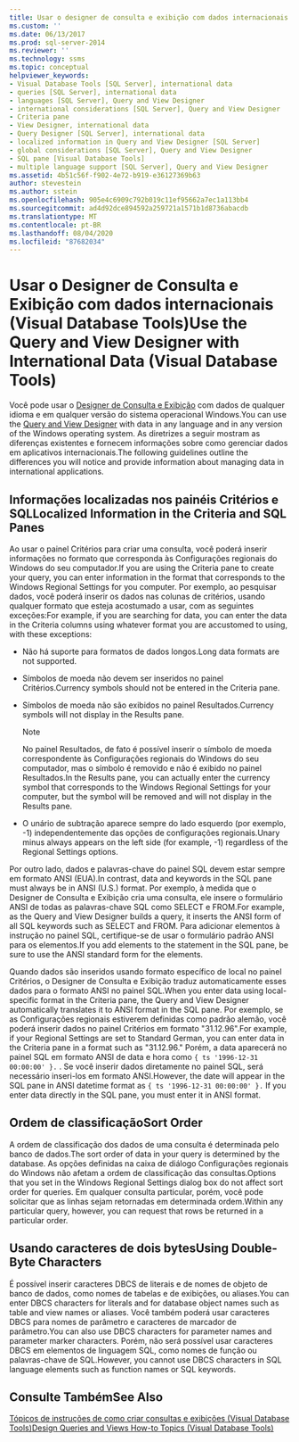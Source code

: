 ```yaml
---
title: Usar o designer de consulta e exibição com dados internacionais (Visual Database Tools) | Microsoft Docs
ms.custom: ''
ms.date: 06/13/2017
ms.prod: sql-server-2014
ms.reviewer: ''
ms.technology: ssms
ms.topic: conceptual
helpviewer_keywords:
- Visual Database Tools [SQL Server], international data
- queries [SQL Server], international data
- languages [SQL Server], Query and View Designer
- international considerations [SQL Server], Query and View Designer
- Criteria pane
- View Designer, international data
- Query Designer [SQL Server], international data
- localized information in Query and View Designer [SQL Server]
- global considerations [SQL Server], Query and View Designer
- SQL pane [Visual Database Tools]
- multiple language support [SQL Server], Query and View Designer
ms.assetid: 4b51c56f-f902-4e72-b919-e36127369b63
author: stevestein
ms.author: sstein
ms.openlocfilehash: 905e4c6909c792b019c11ef95662a7ec1a113bb4
ms.sourcegitcommit: ad4d92dce894592a259721a1571b1d8736abacdb
ms.translationtype: MT
ms.contentlocale: pt-BR
ms.lasthandoff: 08/04/2020
ms.locfileid: "87682034"
---
```

# <a name="use-the-query-and-view-designer-with-international-data-visual-database-tools"></a><span data-ttu-id="2adf3-102">Usar o Designer de Consulta e Exibição com dados internacionais (Visual Database Tools)</span><span class="sxs-lookup"><span data-stu-id="2adf3-102">Use the Query and View Designer with International Data (Visual Database Tools)</span></span>
  <span data-ttu-id="2adf3-103">Você pode usar o [Designer de Consulta e Exibição](visual-database-tools.md) com dados de qualquer idioma e em qualquer versão do sistema operacional Windows.</span><span class="sxs-lookup"><span data-stu-id="2adf3-103">You can use the [Query and View Designer](visual-database-tools.md) with data in any language and in any version of the Windows operating system.</span></span> <span data-ttu-id="2adf3-104">As diretrizes a seguir mostram as diferenças existentes e fornecem informações sobre como gerenciar dados em aplicativos internacionais.</span><span class="sxs-lookup"><span data-stu-id="2adf3-104">The following guidelines outline the differences you will notice and provide information about managing data in international applications.</span></span>  
  
## <a name="localized-information-in-the-criteria-and-sql-panes"></a><span data-ttu-id="2adf3-105">Informações localizadas nos painéis Critérios e SQL</span><span class="sxs-lookup"><span data-stu-id="2adf3-105">Localized Information in the Criteria and SQL Panes</span></span>  
 <span data-ttu-id="2adf3-106">Ao usar o painel Critérios para criar uma consulta, você poderá inserir informações no formato que corresponda às Configurações regionais do Windows do seu computador.</span><span class="sxs-lookup"><span data-stu-id="2adf3-106">If you are using the Criteria pane to create your query, you can enter information in the format that corresponds to the Windows Regional Settings for you computer.</span></span> <span data-ttu-id="2adf3-107">Por exemplo, ao pesquisar dados, você poderá inserir os dados nas colunas de critérios, usando qualquer formato que esteja acostumado a usar, com as seguintes exceções:</span><span class="sxs-lookup"><span data-stu-id="2adf3-107">For example, if you are searching for data, you can enter the data in the Criteria columns using whatever format you are accustomed to using, with these exceptions:</span></span>  
  
-   <span data-ttu-id="2adf3-108">Não há suporte para formatos de dados longos.</span><span class="sxs-lookup"><span data-stu-id="2adf3-108">Long data formats are not supported.</span></span>  
  
-   <span data-ttu-id="2adf3-109">Símbolos de moeda não devem ser inseridos no painel Critérios.</span><span class="sxs-lookup"><span data-stu-id="2adf3-109">Currency symbols should not be entered in the Criteria pane.</span></span>  
  
-   <span data-ttu-id="2adf3-110">Símbolos de moeda não são exibidos no painel Resultados.</span><span class="sxs-lookup"><span data-stu-id="2adf3-110">Currency symbols will not display in the Results pane.</span></span>  
  
    > [!NOTE]  
    >  <span data-ttu-id="2adf3-111">No painel Resultados, de fato é possível inserir o símbolo de moeda correspondente às Configurações regionais do Windows do seu computador, mas o símbolo é removido e não é exibido no painel Resultados.</span><span class="sxs-lookup"><span data-stu-id="2adf3-111">In the Results pane, you can actually enter the currency symbol that corresponds to the Windows Regional Settings for your computer, but the symbol will be removed and will not display in the Results pane.</span></span>  
  
-   <span data-ttu-id="2adf3-112">O unário de subtração aparece sempre do lado esquerdo (por exemplo, -1) independentemente das opções de configurações regionais.</span><span class="sxs-lookup"><span data-stu-id="2adf3-112">Unary minus always appears on the left side (for example, -1) regardless of the Regional Settings options.</span></span>  
  
 <span data-ttu-id="2adf3-113">Por outro lado, dados e palavras-chave do painel SQL devem estar sempre em formato ANSI (EUA).</span><span class="sxs-lookup"><span data-stu-id="2adf3-113">In contrast, data and keywords in the SQL pane must always be in ANSI (U.S.) format.</span></span> <span data-ttu-id="2adf3-114">Por exemplo, à medida que o Designer de Consulta e Exibição cria uma consulta, ele insere o formulário ANSI de todas as palavras-chave SQL como SELECT e FROM.</span><span class="sxs-lookup"><span data-stu-id="2adf3-114">For example, as the Query and View Designer builds a query, it inserts the ANSI form of all SQL keywords such as SELECT and FROM.</span></span> <span data-ttu-id="2adf3-115">Para adicionar elementos à instrução no painel SQL, certifique-se de usar o formulário padrão ANSI para os elementos.</span><span class="sxs-lookup"><span data-stu-id="2adf3-115">If you add elements to the statement in the SQL pane, be sure to use the ANSI standard form for the elements.</span></span>  
  
 <span data-ttu-id="2adf3-116">Quando dados são inseridos usando formato específico de local no painel Critérios, o Designer de Consulta e Exibição traduz  automaticamente esses dados para o formato ANSI no painel SQL.</span><span class="sxs-lookup"><span data-stu-id="2adf3-116">When you enter data using local-specific format in the Criteria pane, the Query and View Designer automatically translates it to ANSI format in the SQL pane.</span></span> <span data-ttu-id="2adf3-117">Por exemplo, se as Configurações regionais estiverem definidas como padrão alemão, você poderá inserir dados no painel Critérios em formato "31.12.96".</span><span class="sxs-lookup"><span data-stu-id="2adf3-117">For example, if your Regional Settings are set to Standard German, you can enter data in the Criteria pane in a format such as "31.12.96."</span></span> <span data-ttu-id="2adf3-118">Porém, a data aparecerá no painel SQL em formato ANSI de data e hora como `{ ts '1996-12-31 00:00:00' }.` . Se você inserir dados diretamente no painel SQL, será necessário inseri-los em formato ANSI.</span><span class="sxs-lookup"><span data-stu-id="2adf3-118">However, the date will appear in the SQL pane in ANSI datetime format as `{ ts '1996-12-31 00:00:00' }.` If you enter data directly in the SQL pane, you must enter it in ANSI format.</span></span>  
  
## <a name="sort-order"></a><span data-ttu-id="2adf3-119">Ordem de classificação</span><span class="sxs-lookup"><span data-stu-id="2adf3-119">Sort Order</span></span>  
 <span data-ttu-id="2adf3-120">A ordem de classificação dos dados de uma consulta é determinada pelo banco de dados.</span><span class="sxs-lookup"><span data-stu-id="2adf3-120">The sort order of data in your query is determined by the database.</span></span> <span data-ttu-id="2adf3-121">As opções definidas na caixa de diálogo Configurações regionais do Windows não afetam a ordem de classificação das consultas.</span><span class="sxs-lookup"><span data-stu-id="2adf3-121">Options that you set in the Windows Regional Settings dialog box do not affect sort order for queries.</span></span> <span data-ttu-id="2adf3-122">Em qualquer consulta particular, porém, você pode solicitar que as linhas sejam retornadas em determinada ordem.</span><span class="sxs-lookup"><span data-stu-id="2adf3-122">Within any particular query, however, you can request that rows be returned in a particular order.</span></span>  
  
## <a name="using-double-byte-characters"></a><span data-ttu-id="2adf3-123">Usando caracteres de dois bytes</span><span class="sxs-lookup"><span data-stu-id="2adf3-123">Using Double-Byte Characters</span></span>  
 <span data-ttu-id="2adf3-124">É possível inserir caracteres DBCS de literais e de nomes de objeto de banco de dados, como nomes de tabelas e de exibições, ou aliases.</span><span class="sxs-lookup"><span data-stu-id="2adf3-124">You can enter DBCS characters for literals and for database object names such as table and view names or aliases.</span></span> <span data-ttu-id="2adf3-125">Você também poderá usar caracteres DBCS para nomes de parâmetro e caracteres de marcador de parâmetro.</span><span class="sxs-lookup"><span data-stu-id="2adf3-125">You can also use DBCS characters for parameter names and parameter marker characters.</span></span> <span data-ttu-id="2adf3-126">Porém, não será possível usar caracteres DBCS em elementos de linguagem SQL, como nomes de função ou palavras-chave de SQL.</span><span class="sxs-lookup"><span data-stu-id="2adf3-126">However, you cannot use DBCS characters in SQL language elements such as function names or SQL keywords.</span></span>  
  
## <a name="see-also"></a><span data-ttu-id="2adf3-127">Consulte Também</span><span class="sxs-lookup"><span data-stu-id="2adf3-127">See Also</span></span>  
 [<span data-ttu-id="2adf3-128">Tópicos de instruções de como criar consultas e exibições &#40;Visual Database Tools&#41;</span><span class="sxs-lookup"><span data-stu-id="2adf3-128">Design Queries and Views How-to Topics &#40;Visual Database Tools&#41;</span></span>](design-queries-and-views-how-to-topics-visual-database-tools.md)  
  
  
